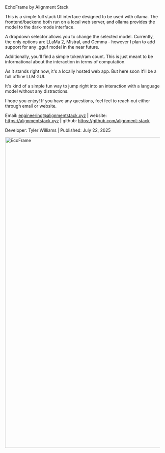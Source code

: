 EchoFrame
by Alignment Stack

This is a simple full stack UI interface designed to be used with ollama. The frontend/backend both run on a local web server, and ollama provides the model to the dark-mode interface. 

A dropdown selector allows you to change the selected model. Currently, the only options are LLaMa 2, Mistral, and Gemma - however I plan to add support for any .gguf model in the near future. 

Additionally, you'll find a simple token/ram count. This is just meant to be informational about the interaction in terms of computation. 

As it stands right now, it's a locally hosted web app. But here soon it'll be a full offline LLM GUI. 

It's kind of a simple fun way to jump right into an interaction with a language model without any distractions.

I hope you enjoy!
If you have any questions, feel feel to reach out either through email or website. 

Email: engineering@alignmentstack.xyz |
website: https://alignmentstack.xyz |
github: https://github.com/alignment-stack


Developer: Tyler Williams |
Published: July 22, 2025


<img width="1676" height="1012" alt="EcoFrame" src="https://github.com/user-attachments/assets/9de83630-5180-4ec3-b461-b2ac50728c83" />










